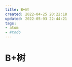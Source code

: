 ```yaml
---
title: B+树
created: 2022-04-25 20:22:18
updated: 2022-05-03 22:44:21
tags: 
- atom
- #todo
---
```

# B+树
